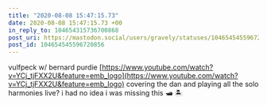 ```yaml
---
title: "2020-08-08 15:47:15.73"
date: 2020-08-08 15:47:15.73 +00
in_reply_to: 104654315736700868
post_uri: https://mastodon.social/users/gravely/statuses/104654545596720856
post_id: 104654545596720856
---
```

vulfpeck w/ bernard purdie [https://www.youtube.com/watch?v=YCj_tjFXX2U&feature=emb_logo](https://www.youtube.com/watch?v=YCj_tjFXX2U&feature=emb_logo) covering the dan and playing all the solo harmonies live? i had no idea i was missing this 🛥 🏝


